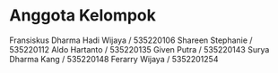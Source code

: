 # Anggota Kelompok
Fransiskus Dharma Hadi Wijaya / 535220106
Shareen Stephanie / 535220112
Aldo Hartanto / 535220135
Given Putra / 535220143
Surya Dharma Kang / 535220148
Ferarry Wijaya / 5352201254
